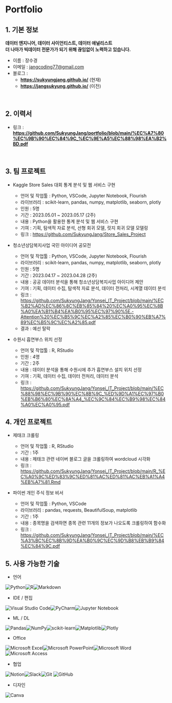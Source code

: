 # Portfolio


## 1. 기본 정보
**데이터 엔지니어, 데이터 사이언티스트, 데이터 애널리스트 <br/>
더 나아가 빅데이터 전문가가 되기 위해 끊임없이 노력하고 있습니다.**

- 이름 : 장수경
- 이메일 : jangcoding77@gmail.com
- 블로그 : 
  - **<https://sukyungjang.github.io/>** (현재)
  - **<https://jangsukyung.github.io/>** (이전)
<br/>

## 2. 이력서
- 링크 : **<https://github.com/SukyungJang/portfolio/blob/main/%EC%A7%80%EC%9B%90%EC%84%9C_%EC%9E%A5%EC%88%98%EA%B2%BD.pdf>**

<br/>

## 3. 팀 프로젝트
 - Kaggle Store Sales 대회 통계 분석 및 웹 서비스 구현
     - 언어 및 작업툴 : Python, VSCode, Jupyter Notebook, Flourish
     - 라이브러리 : scikit-learn, pandas, numpy, matplotlib, seaborn, plotly
     - 인원 : 5명
     - 기간 : 2023.05.01 ~ 2023.05.17 (2주)
     - 내용 : Python을 활용한 통계 분석 및 웹 서비스 구현
     - 기여 : 기획, 탐색적 자료 분석, 선형 회귀 모델, 릿지 회귀 모델 모델링
     - 링크 : <https://github.com/SukyungJang/Store_Sales_Project>
  
  - 청소년상담복지사업 국민 아이디어 공모전
     - 언어 및 작업툴 : Python, VSCode, Jupyter Notebook, Flourish
     - 라이브러리 : scikit-learn, pandas, numpy, matplotlib, seaborn, plotly
     - 인원 : 5명
     - 기간 : 2023.04.17 ~ 2023.04.28 (2주)
     - 내용 : 공공 데이터 분석을 통해 청소년상담복지사업 아이디어 제안
     - 기여 : 기획, 데이터 수집, 탐색적 자료 분석, 데이터 전처리, 시계열 데이터 분석
     - 링크 : <https://github.com/SukyungJang/Yonsei_IT_Project/blob/main/%EC%B2%AD%EC%86%8C%EB%85%84%20%EC%A0%95%EC%8B%A0%EA%B1%B4%EA%B0%95%EC%97%90%5E.-Attention%20%EC%B5%9C%EC%A2%85%EC%B0%90%EB%A7%89%EC%B5%9C%EC%A2%85.pdf>
     - 결과 : 예선 탈락
 
 - 수원시 흡연부스 위치 선정
     - 언어 및 작업툴 : R, RStudio
     - 인원 : 4명
     - 기간 : 2주
     - 내용 : 데이터 분석을 통해 수원시에 추가 흡연부스 설치 위치 선정
     - 기여 : 기획, 데이터 수집, 데이터 전처리, 데이터 분석
     - 링크 : <https://github.com/SukyungJang/Yonsei_IT_Project/blob/main/%EC%88%98%EC%9B%90%EC%8B%9C_%ED%9D%A1%EC%97%B0%EB%B6%80%EC%8A%A4_%EC%9C%84%EC%B9%98%EC%84%A0%EC%A0%95.pdf>

## 4. 개인 프로젝트
 - 제태크 크롤링
     - 언어 및 작업툴 : R, RStudio
     - 기간 : 1주
     - 내용 : 제태크 관련 네이버 블로그 글을 크롤링하여 wordcloud 시각화
     - 링크 : <https://github.com/SukyungJang/Yonsei_IT_Project/blob/main/R_%EC%A0%9C%ED%83%9C%ED%81%AC%ED%81%AC%EB%A1%A4%EB%A7%81.Rmd>

 - 파이썬 개인 주식 정보 비서
     - 언어 및 작업툴 : Python, VSCode
     - 라이브러리 : pandas, requests, BeautifulSoup, matplotlib
     - 기간 : 1주
     - 내용 : 종목명을 검색하면 종목 관련 11개의 정보가 나오도록 크롤링하여 함수화
     - 링크 : <https://github.com/SukyungJang/Yonsei_IT_Project/blob/main/%EC%A3%BC%EC%8B%9D%EA%B0%9C%EC%9D%B8%EB%B9%84%EC%84%9C.pdf>

## 5. 사용 가능한 기술
- 언어 <br/>

![Python](https://img.shields.io/badge/python-3670A0?style=for-the-badge&logo=python&logoColor=ffdd54)![R](https://img.shields.io/badge/r-%23276DC3.svg?style=for-the-badge&logo=r&logoColor=white)![Markdown](https://img.shields.io/badge/markdown-%23000000.svg?style=for-the-badge&logo=markdown&logoColor=white) <br/>

- IDE / 편집 <br/>

![Visual Studio Code](https://img.shields.io/badge/Visual%20Studio%20Code-0078d7.svg?style=for-the-badge&logo=visual-studio-code&logoColor=white)![PyCharm](https://img.shields.io/badge/pycharm-143?style=for-the-badge&logo=pycharm&logoColor=black&color=black&labelColor=green)![Jupyter Notebook](https://img.shields.io/badge/jupyter-%23FA0F00.svg?style=for-the-badge&logo=jupyter&logoColor=white)

- ML / DL <br/>

![Pandas](https://img.shields.io/badge/pandas-%23150458.svg?style=for-the-badge&logo=pandas&logoColor=white)![NumPy](https://img.shields.io/badge/numpy-%23013243.svg?style=for-the-badge&logo=numpy&logoColor=white)![scikit-learn](https://img.shields.io/badge/scikit--learn-%23F7931E.svg?style=for-the-badge&logo=scikit-learn&logoColor=white)![Matplotlib](https://img.shields.io/badge/Matplotlib-%23ffffff.svg?style=for-the-badge&logo=Matplotlib&logoColor=black)![Plotly](https://img.shields.io/badge/Plotly-%233F4F75.svg?style=for-the-badge&logo=plotly&logoColor=white) <br/>

- Office <br/>

![Microsoft Excel](https://img.shields.io/badge/Microsoft_Excel-217346?style=for-the-badge&logo=microsoft-excel&logoColor=white)![Microsoft PowerPoint](https://img.shields.io/badge/Microsoft_PowerPoint-B7472A?style=for-the-badge&logo=microsoft-powerpoint&logoColor=white)![Microsoft Word](https://img.shields.io/badge/Microsoft_Word-2B579A?style=for-the-badge&logo=microsoft-word&logoColor=white)![Microsoft Access](https://img.shields.io/badge/Microsoft_Access-A4373A?style=for-the-badge&logo=microsoft-access&logoColor=white) <br/>

- 협업 <br/>

![Notion](https://img.shields.io/badge/Notion-%23000000.svg?style=for-the-badge&logo=notion&logoColor=white)![Slack](https://img.shields.io/badge/Slack-4A154B?style=for-the-badge&logo=slack&logoColor=white)![Git](https://img.shields.io/badge/git-%23F05033.svg?style=for-the-badge&logo=git&logoColor=white)	![GitHub](https://img.shields.io/badge/github-%23121011.svg?style=for-the-badge&logo=github&logoColor=white) <br/>

- 디자인 <br/>

![Canva](https://img.shields.io/badge/Canva-%2300C4CC.svg?style=for-the-badge&logo=Canva&logoColor=white) <br/>

